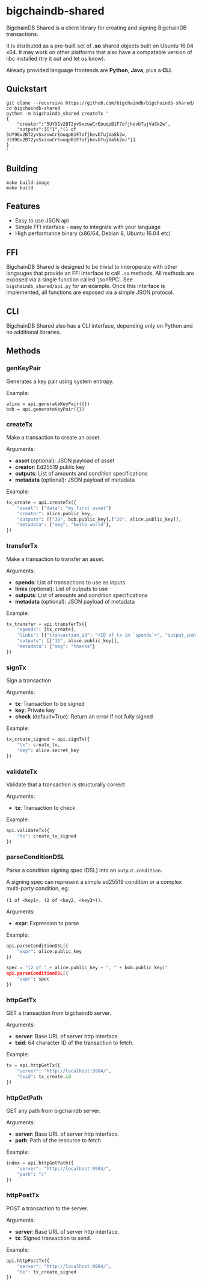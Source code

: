 # bigchaindb-shared

BigchainDB Shared is a client library for creating and signing BigchainDB transactions.

It is disributed as a pre-built set of **.so** shared objects built on Ubuntu 16.04 x64. It may work on other platforms that also have a compatable version of libc installed (try it out and let us know).

Already provided language frontends are **Python**, **Java**, plus a **CLI**.

## Quickstart

```shell
git clone --recursive https://github.com/bigchaindb/bigchaindb-shared/
cd bigchaindb-shared
python -m bigchaindb_shared createTx '
{
    "creator":"5UY9Ev2BT2yvSxzuwCrEouqpB1F7ofjhevbTujVaSk2w",
    "outputs":[["1","(1 of 5UY9Ev2BT2yvSxzuwCrEouqpB1F7ofjhevbTujVaSk2w, 3339Ev2BT2yvSxzuwCrEouqpB1F7ofjhevbTujVaSk2w)"]]
}
'
```

## Building

```shell
make build-image
make build
```

## Features

* Easy to use JSON api
* Simple FFI interface - easy to integrate with your language
* High performance binary (x86/64, Debian 8, Ubuntu 16.04 etc)

## FFI

BigchainDB Shared is designed to be trivial to interoperate with other langauges that provide an FFI interface to call `.so` methods. All methods are exposed via a single function called 'jsonRPC'. See `bigchaindb_shared/api.py` for an example. Once this interface is implemented, all functions are exposed via a simple JSON protocol.

## CLI

BigchainDB Shared also has a CLI interface, depending only on Python and no additional libraries.

## Methods

### genKeyPair

Generates a key pair using system entropy.

Example: 

```python:
alice = api.generateKeyPair({})
bob = api.generateKeyPair({})
```

### createTx

Make a transaction to create an asset.

Arguments:

* **asset** (optional): JSON payload of asset
* **creator**: Ed25519 public key
* **outputs**: List of amounts and condition specifications
* **metadata** (optional): JSON payload of metadata

Example:

```python
tx_create = api.createTx({
    "asset": {"data": "my first asset"}
    "creator": alice.public_key,
    "outputs": [["30", bob.public_key],["20", alice.public_key]],
    "metadata": {"msg": "hello world"},
})
```

### transferTx

Make a transaction to transfer an asset.

Arguments:

* **spends**: List of transactions to use as inputs
* **links** (optional): List of outputs to use
* **outputs**: List of amounts and condition specifications
* **metadata** (optional): JSON payload of metadata

Example:

```python
tx_transfer = api.transferTx({
    "spends": [tx_create],
    "links": [{"transaction_id": "<ID of tx in `spends`>", "output_index": 1}],
    "outputs": [["11", alice.public_key]],
    "metadata": {"msg": "thanks"}
})
```

### signTx

Sign a transaction

Arguments:

* **tx**: Transaction to be signed
* **key**: Private key
* **check** (default=True): Return an error if not fully signed

Example:

```python
tx_create_signed = api.signTx({
    "tx": create_tx,
    "key": alice.secret_key
})
```

### validateTx

Validate that a transaction is structurally correct

Arguments:

* **tx**: Transaction to check

Example:

```python
api.validateTx({
    "tx": create_tx_signed
})
```

### parseConditionDSL

Parse a condition signing spec (DSL) into an `output.condition`.

A signing spec can represent a simple ed25519 condition or a complex multi-party condition, eg:

`(1 of <key1>, (2 of <key2, <key3>))`.

Arguments:

* **expr**: Expression to parse

Example:
```python
api.parseConditionDSL({
    "expr": alice.public_key
})

spec = "(2 of " + alice.public_key + ", " + bob.public_key)"
api.parseConditionDSL({
    "expr": spec
})
```

### httpGetTx

GET a transaction from bigchaindb server.

Arguments:

* **server**: Base URL of server http interface.
* **txid**: 64 character ID of the transaction to fetch.

Example:
```python
tx = api.httpGetTx({
    "server": "http://localhost:9984/",
    "txid": tx_create.id
})
```

### httpGetPath

GET any path from bigchaindb server.

Arguments:

* **server**: Base URL of server http interface.
* **path**: Path of the resource to fetch.

Example:
```python
index = api.httpGetPath({
    "server": "http://localhost:9984/",
    "path": "/"
})
```

### httpPostTx

POST a transaction to the server.

Arguments:

* **server**: Base URL of server http interface.
* **tx**: Signed transaction to send.

Example:
```python
api.httpPostTx({
    "server": "http://localhost:9984/",
    "tx": tx_create_signed
})
```
